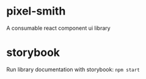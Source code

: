 # pixel-smith
A consumable react component ui library

# storybook
Run library documentation with storybook:
`npm start`
